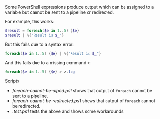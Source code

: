 
Some PowerShell expressions produce output which can be assigned to a variable
but cannot be sent to a pipeline or redirected.

For example, this works:

```PowerShell
$result = foreach($e in 1..5) {$e}
$result | %{"Result is $_"}
```

But this fails due to a syntax error:

```PowerShell
foreach($e in 1..5) {$e} | %{"Result is $_"}
```

And this fails due to a missing command `>`:

```PowerShell
foreach($e in 1..5) {$e} > z.log
```

Scripts

- *foreach-cannot-be-piped.ps1* shows that output of `foreach` cannot be sent to a pipeline.
- *foreach-cannot-be-redirected.ps1* shows that output of `foreach` cannot be redirected.
- *.test.ps1* tests the above and shows some workarounds.
